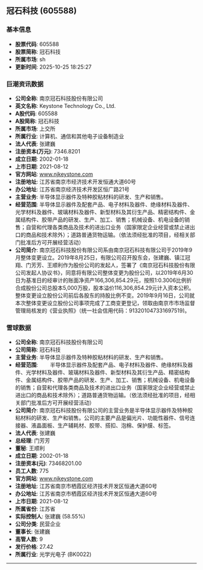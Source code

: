 ## 冠石科技 (605588)

### 基本信息

- **股票代码**: 605588
- **股票简称**: 冠石科技
- **所属市场**: sh
- **更新时间**: 2025-10-25 18:25:27

### 巨潮资讯数据

- **公司全称**: 南京冠石科技股份有限公司
- **英文名称**: Keystone Technology Co., Ltd.
- **A股代码**: 605588
- **A股简称**: 冠石科技
- **所属市场**: 上交所
- **所属行业**: 计算机、通信和其他电子设备制造业
- **法人代表**: 张建巍
- **注册资本(万元)**: 7346.8201
- **成立日期**: 2002-01-18
- **上市日期**: 2021-08-12
- **官方网站**: www.njkeystone.com
- **注册地址**: 江苏省南京市经济技术开发恒通大道60号
- **办公地址**: 江苏省南京经济技术开发区恒广路21号
- **主营业务**: 半导体显示器件及特种胶粘材料的研发、生产和销售。
- **经营范围**: 半导体显示器件及配套产品、电子材料及器件、绝缘材料及器件、光学材料及器件、玻璃材料及器件、新型材料及其衍生产品、精密结构件、金属结构件、胶带产品的研发、生产、加工、销售；机械设备、机电设备的销售；自营和代理各类商品及技术的进出口业务（国家限定企业经营或禁止进出口的商品和技术除外）；道路普通货物运输。（依法须经批准的项目，经相关部门批准后方可开展经营活动）
- **公司简介**: 南京冠石科技股份有限公司系由南京冠石科技有限公司于2019年9月整体变更设立。2019年8月25日，有限公司召开股东会，张建巍、镇江冠翔、门芳芳、王顺利作为股份公司的发起人，签署了《南京冠石科技股份有限公司发起人协议书》，同意将有限公司整体变更为股份公司，以2019年6月30日为基准日的经审计的账面净资产166,306,854.29元，按照1:0.3006比例折合成股份公司总股本5,000万股，股本溢价116,306,854.29元计入资本公积。整体变更设立股份公司前后各股东的持股比例不变。2019年9月16日，公司就本次整体变更设立股份公司事项完成了工商变更登记，领取由南京市市场监督管理局核发的《营业执照》（统一社会信用代码：913201047331697519)。

### 雪球数据

- **公司全称**: 南京冠石科技股份有限公司
- **公司简称**: 冠石科技
- **主营业务**: 半导体显示器件及特种胶粘材料的研发、生产和销售。
- **经营范围**: 　　半导体显示器件及配套产品、电子材料及器件、绝缘材料及器件、光学材料及器件、玻璃材料及器件、新型材料及其衍生产品、精密结构件、金属结构件、胶带产品的研发、生产、加工、销售；机械设备、机电设备的销售；自营和代理各类商品及技术的进出口业务（国家限定企业经营或禁止进出口的商品和技术除外）；道路普通货物运输。（依法须经批准的项目，经相关部门批准后方可开展经营活动）
- **公司简介**: 南京冠石科技股份有限公司的主营业务是半导体显示器件及特种胶粘材料的研发、生产和销售。公司的主要产品是偏光片、功能性器件、信号连接器、液晶面板、生产辅耗材、胶带、搭扣、泡棉、保护膜、标签。
- **法人代表**: 张建巍
- **总经理**: 门芳芳
- **董秘**: 王顺利
- **成立日期**: 2002-01-18
- **注册资本(元)**: 73468201.00
- **员工人数**: 775
- **官方网站**: www.njkeystone.com
- **注册地址**: 江苏省南京市栖霞区经济技术开发区恒通大道60号
- **办公地址**: 江苏省南京市栖霞区经济技术开发区恒通大道60号
- **上市日期**: 2021-08-12
- **所属省份**: 江苏省
- **实际控制人**: 张建巍 (58.55%)
- **公司分类**: 民营企业
- **董事长**: 张建巍
- **高管人数**: 9
- **发行价格**: 27.42
- **所属行业**: 光学光电子 (BK0022)

---